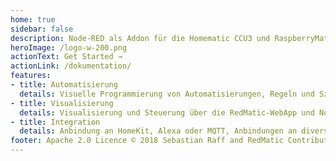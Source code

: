 ```yaml
---
home: true
sidebar: false
description: Node-RED als Addon für die Homematic CCU3 und RaspberryMatic
heroImage: /logo-w-200.png
actionText: Get Started →
actionLink: /dokumentation/
features:
- title: Automatisierung
  details: Visuelle Programmierung von Automatisierungen, Regeln und Szenen. Ergänzung oder Alternative für CCU-Programme und -Scripte
- title: Visualisierung
  details: Visualisierung und Steuerung über die RedMatic-WebApp und Node-RED Dashboard
- title: Integration
  details: Anbindung an HomeKit, Alexa oder MQTT, Anbindungen an diverse Services wie z.B. Wetterdienste, Datenbanken wie z.B. InfluxDB und andere Systeme wie z.B. KNX, Xiaomi Aqara, Loxone, Smart TVs, AV Receiver, Hue, ArtNET/DMX u.v.m
footer: Apache 2.0 Licence © 2018 Sebastian Raff and RedMatic Contributors
---
```

